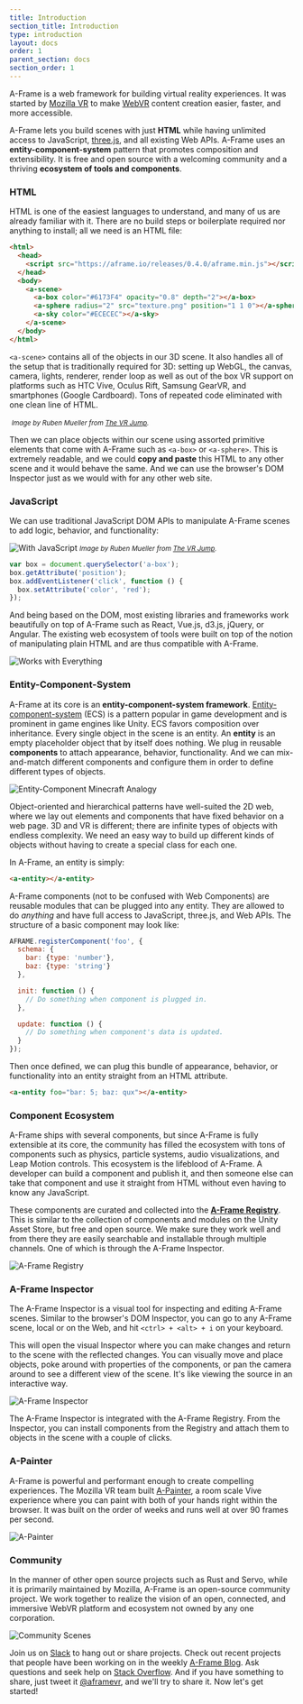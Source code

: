 ```yaml
---
title: Introduction
section_title: Introduction
type: introduction
layout: docs
order: 1
parent_section: docs
section_order: 1
---
```


[mozvr]: https://mozvr.com
[webvr]: https://iswebvrready.com
[vrjump]: http://vrjump.de

A-Frame is a web framework for building virtual reality experiences. It was
started by [Mozilla VR][mozvr] to make [WebVR][webvr] content creation easier,
faster, and more accessible.

A-Frame lets you build scenes with just **HTML** while having unlimited access
to JavaScript, [three.js](https://threejs.org), and all existing Web APIs.
A-Frame uses an **entity-component-system** pattern that promotes composition
and extensibility. It is free and open source with a welcoming community and a
thriving **ecosystem of tools and components**.

### HTML

HTML is one of the easiest languages to understand, and many of us are already
familiar with it. There are no build steps or boilerplate required nor anything
to install; all we need is an HTML file:

```html
<html>
  <head>
    <script src="https://aframe.io/releases/0.4.0/aframe.min.js"></script>
  </head>
  <body>
    <a-scene>
      <a-box color="#6173F4" opacity="0.8" depth="2"></a-box>
      <a-sphere radius="2" src="texture.png" position="1 1 0"></a-sphere>
      <a-sky color="#ECECEC"></a-sky>
    </a-scene>
  </body>
</html>
```

`<a-scene>` contains all of the objects in our 3D scene. It also handles all of
the setup that is traditionally required for 3D: setting up WebGL, the canvas,
camera, lights, renderer, render loop as well as out of the box VR support on
platforms such as HTC Vive, Oculus Rift, Samsung GearVR, and smartphones
(Google Cardboard). Tons of repeated code eliminated with one clean line of
HTML.

[asceneimage]: https://cloud.githubusercontent.com/assets/674727/20290104/e155c380-aa92-11e6-9507-f19403783a7b.jpg
![<a-scene>][asceneimage]
<small class="image-caption"><i>Image by Ruben Mueller from [The VR Jump][vrjump].</i></small>

Then we can place objects within our scene using assorted primitive elements
that come with A-Frame such as `<a-box>` or `<a-sphere>`. This is extremely
readable, and we could **copy and paste** this HTML to any other scene and it
would behave the same. And we can use the browser's DOM Inspector just as we
would with for any other web site.

### JavaScript

We can use traditional JavaScript DOM APIs to manipulate A-Frame scenes to add
logic, behavior, and functionality:

[jsimage]: https://cloud.githubusercontent.com/assets/674727/20290105/e1573210-aa92-11e6-8f1a-8a31fb6dad52.jpg
![With JavaScript][jsimage]
<small class="image-caption"><i>Image by Ruben Mueller from [The VR Jump][vrjump].</i></small>

```js
var box = document.querySelector('a-box');
box.getAttribute('position');
box.addEventListener('click', function () {
  box.setAttribute('color', 'red');
});
```

And being based on the DOM, most existing libraries and frameworks work
beautifully on top of A-Frame such as React, Vue.js, d3.js, jQuery, or Angular.
The existing web ecosystem of tools were built on top of the notion of
manipulating plain HTML and are thus compatible with A-Frame.

[integrationimage]: https://cloud.githubusercontent.com/assets/674727/20290346/5f3f10b6-aa94-11e6-9d71-94c3e4350d08.png
![Works with Everything][integrationimage]

### Entity-Component-System

[ecs]: http://www.gamedev.net/resources/_/technical/game-programming/understanding-component-entity-systems-r3013

A-Frame at its core is an **entity-component-system framework**.
[Entity-component-system][ecs] (ECS) is a pattern popular in game development
and is prominent in game engines like Unity. ECS favors composition over
inheritance. Every single object in the scene is an entity. An **entity** is an
empty placeholder object that by itself does nothing. We plug in reusable
**components** to attach appearance, behavior, functionality. And we can
mix-and-match different components and configure them in order to define
different types of objects.

[ecsimage]: https://cloud.githubusercontent.com/assets/674727/20289898/71f7fea0-aa91-11e6-8307-d8dc68dff285.png
![Entity-Component Minecraft Analogy][ecsimage]

Object-oriented and hierarchical patterns have well-suited the 2D web, where we
lay out elements and components that have fixed behavior on a web page. 3D and
VR is different; there are infinite types of objects with endless complexity.
We need an easy way to build up different kinds of objects without having to
create a special class for each one.

In A-Frame, an entity is simply:

```html
<a-entity></a-entity>
```

A-Frame components (not to be confused with Web Components) are reusable
modules that can be plugged into any entity. They are allowed to do *anything*
and have full access to JavaScript, three.js, and Web APIs. The structure of a
basic component may look like:

```js
AFRAME.registerComponent('foo', {
  schema: {
    bar: {type: 'number'},
    baz: {type: 'string'}
  },

  init: function () {
    // Do something when component is plugged in.
  },

  update: function () {
    // Do something when component's data is updated.
  }
});
```

Then once defined, we can plug this bundle of appearance, behavior, or
functionality into an entity straight from an HTML attribute.

```html
<a-entity foo="bar: 5; baz: qux"></a-entity>
```

### Component Ecosystem

A-Frame ships with several components, but since A-Frame is fully extensible at
its core, the community has filled the ecosystem with tons of components such
as physics, particle systems, audio visualizations, and Leap Motion controls. This
ecosystem is the lifeblood of A-Frame. A developer can build a component and
publish it, and then someone else can take that component and use it straight
from HTML without even having to know any JavaScript.

[registry]: https://aframe.io/aframe-registry

These components are curated and collected into the **[A-Frame
Registry][registry]**. This is similar to the collection of components and
modules on the Unity Asset Store, but free and open source. We make sure they
work well and from there they are easily searchable and installable through
multiple channels. One of which is through the A-Frame Inspector.

[aframeregistryimage]: https://cloud.githubusercontent.com/assets/674727/20289850/13a4b42e-aa91-11e6-84bc-c5aa8ea6fe6c.png
![A-Frame Registry][aframeregistryimage]

### A-Frame Inspector

The A-Frame Inspector is a visual tool for inspecting and editing A-Frame
scenes. Similar to the browser's DOM Inspector, you can go to any A-Frame
scene, local or on the Web, and hit `<ctrl> + <alt> + i` on your keyboard.

This will open the visual Inspector where you can make changes and return to
the scene with the reflected changes. You can visually move and place objects,
poke around with properties of the components, or pan the camera around to see
a different view of the scene. It's like viewing the source in an interactive
way.

[inspectorimage]: https://cloud.githubusercontent.com/assets/674727/18565454/ad047c84-7b44-11e6-8c4a-0f1fe55c6682.gif
![A-Frame Inspector][inspectorimage]

The A-Frame Inspector is integrated with the A-Frame Registry. From the
Inspector, you can install components from the Registry and attach them to
objects in the scene with a couple of clicks.

### A-Painter

[painter]: https://aframe.io/a-painter

A-Frame is powerful and performant enough to create compelling experiences.
The Mozilla VR team built [A-Painter][painter], a room scale Vive experience
where you can paint with both of your hands right within the browser. It was
built on the order of weeks and runs well at over 90 frames per second.

[apainterimage]: https://cloud.githubusercontent.com/assets/674727/20289823/ce653262-aa90-11e6-83a5-89c25cbb42ee.gif
![A-Painter][apainterimage]

### Community

In the manner of other open source projects such as Rust and Servo, while it is
primarily maintained by Mozilla, A-Frame is an open-source community project.
We work together to realize the vision of an open, connected, and immersive
WebVR platform and ecosystem not owned by any one corporation.

[scenesimage]: https://cloud.githubusercontent.com/assets/674727/20292171/4f960d0c-aaa0-11e6-99c2-6e89ec83d37e.jpg
![Community Scenes][scenesimage]

[blog]: /blog/
[slack]: https://aframevr-slack.herokuapp.com
[stackoverflow]: https://stackoverflow.com/questions/ask/?tags=aframe
[twitter]: https://twitter.com/aframevr

Join us on [Slack][slack] to hang out or share projects. Check out recent
projects that people have been working on in the weekly [A-Frame Blog][blog].
Ask questions and seek help on [Stack Overflow][stackoverflow]. And if you have
something to share, just tweet it [@aframevr][twitter], and we'll try to share
it. Now let's get started!
